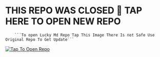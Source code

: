# THIS REPO WAS CLOSED 🔐 TAP HERE TO OPEN NEW REPO 

        ```To open Lucky Md Repo Tap This Image There Is not Safe Use Original Repo To Get Update```
[![Tap To Open Repo](https://i.imgur.com/1DHOg3Z.gif)](https://github.com/Qartde/Rahmani-Md)
